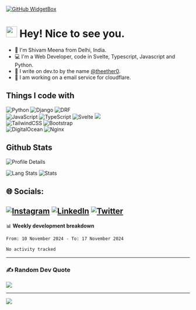 
[![GitHub WidgetBox](https://github-widgetbox.vercel.app/api/profile?username=theetherGit&data=followers,repositories,stars,commits&theme=nautilus)](https://github.com/theetherGit/)
<h1><img src="https://emojis.slackmojis.com/emojis/images/1531849430/4246/blob-sunglasses.gif?1531849430" width="30"/> Hey! Nice to see you.</h1>

- :open_hands: I'm Shivam Meena from Delhi, India.
- :computer: I'm a Web Developer, code in Svelte, Typescript, Javascript and Python.
- :pencil: I write on dev.to by the name [@theether0](https://dev.to/theether0).
- :bell: I am working on a email service for cloudflare.

<h2>Things I code with</h2>
<p> 
  <img alt="Python" src="https://img.shields.io/badge/python-3670A0?logo=python&logoColor=ffdd54" />
  <img alt="Django" src="https://img.shields.io/badge/django-%23092E20.svg?logo=django&logoColor=white" />
  <img alt="DRF" src="https://img.shields.io/badge/DJANGO-REST-ff1709?logo=django&logoColor=white&color=ff1709&labelColor=gray" />
  <br>
  <img alt="JavaScript" src="https://img.shields.io/badge/javascript-%23323330.svg?logo=javascript&logoColor=%23F7DF1E" />
  <img alt="TypeScript" src="https://img.shields.io/badge/typescript-%23007ACC.svg?logo=typescript&logoColor=white" />
  <img alt="Svelte" src="https://img.shields.io/badge/svelte-%23f1413d.svg?logo=svelte&logoColor=white" />
  <img alt"D3JS" src="https://img.shields.io/badge/chart.js-F5788D.svg?logo=chart.js&logoColor=white" />
  <br>
  <img alt="TailwindCSS" src="https://img.shields.io/badge/tailwindcss-%2338B2AC.svg?logo=tailwind-css&logoColor=white" />
  <img alt="Bootstrap" src="https://img.shields.io/badge/bootstrap-%23563D7C.svg?logo=bootstrap&logoColor=white" />
  <br>
  <img alt="DigitalOcean" src="https://img.shields.io/badge/DigitalOcean-%230167ff.svg?logo=digitalOcean&logoColor=white" />
  <img alt="Nginx" src="https://img.shields.io/badge/nginx-%23009639.svg?logo=nginx&logoColor=white" />
</p>
<h2> Github Stats </h2>
<p> 
  <img alt="Profile Details" src="http://github-profile-summary-cards.vercel.app/api/cards/profile-details?username=theetherGit&theme=tokyonight" />
</p>
<p> 
  <img alt="Lang Stats" src="http://github-profile-summary-cards.vercel.app/api/cards/repos-per-language?username=theetherGit&theme=tokyonight" />
  <img alt="Stats" src="http://github-profile-summary-cards.vercel.app/api/cards/stats?username=theetherGit&theme=tokyonight" />
</p>

## 🌐 Socials:
[![Instagram](https://img.shields.io/badge/Instagram-%23E4405F.svg?logo=Instagram&logoColor=white)](https://instagram.com/theether0) [![LinkedIn](https://img.shields.io/badge/LinkedIn-%230077B5.svg?logo=linkedin&logoColor=white)](https://linkedin.com/in/theethero) [![Twitter](https://img.shields.io/badge/Twitter-%231DA1F2.svg?logo=Twitter&logoColor=white)](https://twitter.com/theether0) 
-------

📊 **Weekly development breakdown**
<!--START_SECTION:waka-->

```txt
From: 10 November 2024 - To: 17 November 2024

No activity tracked
```

<!--END_SECTION:waka-->

-------

### ✍️ Random Dev Quote
![](https://quotes-github-readme.vercel.app/api?type=horizontal&theme=radical)

---
[![](https://visitcount.itsvg.in/api?id=theetherGit&icon=0&color=0)](https://theether.in)
